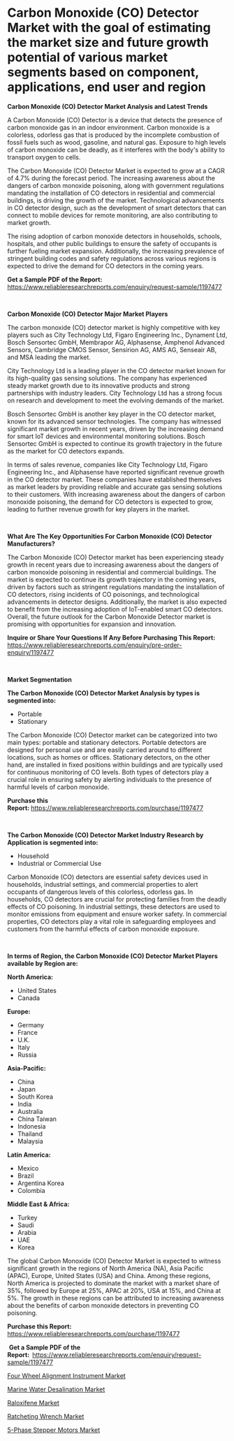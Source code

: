 <p><h1>Carbon Monoxide (CO) Detector Market with the goal of estimating the market size and future growth potential of various market segments based on component, applications, end user and region</h1></p><p><strong>Carbon Monoxide (CO) Detector Market Analysis and Latest Trends</strong></p>
<p><p>A Carbon Monoxide (CO) Detector is a device that detects the presence of carbon monoxide gas in an indoor environment. Carbon monoxide is a colorless, odorless gas that is produced by the incomplete combustion of fossil fuels such as wood, gasoline, and natural gas. Exposure to high levels of carbon monoxide can be deadly, as it interferes with the body's ability to transport oxygen to cells.</p><p>The Carbon Monoxide (CO) Detector Market is expected to grow at a CAGR of 4.7% during the forecast period. The increasing awareness about the dangers of carbon monoxide poisoning, along with government regulations mandating the installation of CO detectors in residential and commercial buildings, is driving the growth of the market. Technological advancements in CO detector design, such as the development of smart detectors that can connect to mobile devices for remote monitoring, are also contributing to market growth.</p><p>The rising adoption of carbon monoxide detectors in households, schools, hospitals, and other public buildings to ensure the safety of occupants is further fueling market expansion. Additionally, the increasing prevalence of stringent building codes and safety regulations across various regions is expected to drive the demand for CO detectors in the coming years.</p></p>
<p><strong>Get a Sample PDF of the Report:&nbsp;</strong> <a href="https://www.reliableresearchreports.com/enquiry/request-sample/1197477">https://www.reliableresearchreports.com/enquiry/request-sample/1197477</a></p>
<p>&nbsp;</p>
<p><strong>Carbon Monoxide (CO) Detector Major Market Players</strong></p>
<p><p>The carbon monoxide (CO) detector market is highly competitive with key players such as City Technology Ltd, Figaro Engineering Inc., Dynament Ltd, Bosch Sensortec GmbH, Membrapor AG, Alphasense, Amphenol Advanced Sensors, Cambridge CMOS Sensor, Sensirion AG, AMS AG, Senseair AB, and MSA leading the market.</p><p>City Technology Ltd is a leading player in the CO detector market known for its high-quality gas sensing solutions. The company has experienced steady market growth due to its innovative products and strong partnerships with industry leaders. City Technology Ltd has a strong focus on research and development to meet the evolving demands of the market.</p><p>Bosch Sensortec GmbH is another key player in the CO detector market, known for its advanced sensor technologies. The company has witnessed significant market growth in recent years, driven by the increasing demand for smart IoT devices and environmental monitoring solutions. Bosch Sensortec GmbH is expected to continue its growth trajectory in the future as the market for CO detectors expands.</p><p>In terms of sales revenue, companies like City Technology Ltd, Figaro Engineering Inc., and Alphasense have reported significant revenue growth in the CO detector market. These companies have established themselves as market leaders by providing reliable and accurate gas sensing solutions to their customers. With increasing awareness about the dangers of carbon monoxide poisoning, the demand for CO detectors is expected to grow, leading to further revenue growth for key players in the market.</p></p>
<p>&nbsp;</p>
<p><strong>What Are The Key Opportunities For Carbon Monoxide (CO) Detector Manufacturers?</strong></p>
<p><p>The Carbon Monoxide (CO) Detector market has been experiencing steady growth in recent years due to increasing awareness about the dangers of carbon monoxide poisoning in residential and commercial buildings. The market is expected to continue its growth trajectory in the coming years, driven by factors such as stringent regulations mandating the installation of CO detectors, rising incidents of CO poisonings, and technological advancements in detector designs. Additionally, the market is also expected to benefit from the increasing adoption of IoT-enabled smart CO detectors. Overall, the future outlook for the Carbon Monoxide Detector market is promising with opportunities for expansion and innovation.</p></p>
<p><strong>Inquire or Share Your Questions If Any Before Purchasing This Report:</strong> <a href="https://www.reliableresearchreports.com/enquiry/pre-order-enquiry/1197477">https://www.reliableresearchreports.com/enquiry/pre-order-enquiry/1197477</a></p>
<p>&nbsp;</p>
<p><strong>Market Segmentation</strong></p>
<p><strong>The Carbon Monoxide (CO) Detector Market Analysis by types is segmented into:</strong></p>
<p><ul><li>Portable</li><li>Stationary</li></ul></p>
<p><p>The Carbon Monoxide (CO) Detector market can be categorized into two main types: portable and stationary detectors. Portable detectors are designed for personal use and are easily carried around to different locations, such as homes or offices. Stationary detectors, on the other hand, are installed in fixed positions within buildings and are typically used for continuous monitoring of CO levels. Both types of detectors play a crucial role in ensuring safety by alerting individuals to the presence of harmful levels of carbon monoxide.</p></p>
<p><strong>Purchase this Report:&nbsp;</strong><a href="https://www.reliableresearchreports.com/purchase/1197477">https://www.reliableresearchreports.com/purchase/1197477</a></p>
<p>&nbsp;</p>
<p><strong>The Carbon Monoxide (CO) Detector Market Industry Research by Application is segmented into:</strong></p>
<p><ul><li>Household</li><li>Industrial or Commercial Use</li></ul></p>
<p><p>Carbon Monoxide (CO) detectors are essential safety devices used in households, industrial settings, and commercial properties to alert occupants of dangerous levels of this colorless, odorless gas. In households, CO detectors are crucial for protecting families from the deadly effects of CO poisoning. In industrial settings, these detectors are used to monitor emissions from equipment and ensure worker safety. In commercial properties, CO detectors play a vital role in safeguarding employees and customers from the harmful effects of carbon monoxide exposure.</p></p>
<p>&nbsp;</p>
<p><strong>In terms of Region, the Carbon Monoxide (CO) Detector Market Players available by Region are:</strong></p>
<p>
    <p> <strong> North America: </strong>
        <ul>
            <li>United States</li>
            <li>Canada</li>
        </ul>
        </p> 
    <p> <strong> Europe: </strong>
        <ul>
            <li>Germany</li>
            <li>France</li>
            <li>U.K.</li>
            <li>Italy</li>
            <li>Russia</li>
        </ul>
        </p> 
    <p> <strong> Asia-Pacific: </strong>
        <ul>
            <li>China</li>
            <li>Japan</li>
            <li>South Korea</li>
            <li>India</li>
            <li>Australia</li>
            <li>China Taiwan</li>
            <li>Indonesia</li>
            <li>Thailand</li>
            <li>Malaysia</li>
        </ul>
        </p> 
    <p> <strong> Latin America: </strong>
        <ul>
            <li>Mexico</li>
            <li>Brazil</li>
            <li>Argentina Korea</li>
            <li>Colombia</li>
        </ul>
        </p> 
    <p> <strong> Middle East & Africa: </strong>
        <ul>
            <li>Turkey</li>
            <li>Saudi</li>
            <li>Arabia</li>
            <li>UAE</li>
            <li>Korea</li>
        </ul>
    </p>
    </p>
<p><p>The global Carbon Monoxide (CO) Detector Market is expected to witness significant growth in the regions of North America (NA), Asia Pacific (APAC), Europe, United States (USA) and China. Among these regions, North America is projected to dominate the market with a market share of 35%, followed by Europe at 25%, APAC at 20%, USA at 15%, and China at 5%. The growth in these regions can be attributed to increasing awareness about the benefits of carbon monoxide detectors in preventing CO poisoning.</p></p>
<p><strong>Purchase this Report: </strong><a href="https://www.reliableresearchreports.com/purchase/1197477">https://www.reliableresearchreports.com/purchase/1197477</a></p>
<p>&nbsp;<strong>Get a Sample PDF of the Report:&nbsp;&nbsp;</strong><a href="https://www.reliableresearchreports.com/enquiry/request-sample/1197477">https://www.reliableresearchreports.com/enquiry/request-sample/1197477</a></p>
<p><strong></strong></p>
<p><p><a href="https://issuu.com/reportprime-2/docs/four-wheel-alignment-instrument-market-size-2030.p">Four Wheel Alignment Instrument Market</a></p><p><a href="https://issuu.com/reportprime-2/docs/marine-water-desalination-market-size-2030.pptx">Marine Water Desalination Market</a></p><p><a href="https://medium.com/@marieramos20/raloxifene-market-comprehensive-assessment-by-type-application-and-geography-df09426f1dc7">Raloxifene Market</a></p><p><a href="https://github.com/rahu1506/Market-Research-Report-List-3/blob/main/ratcheting-wrench-market.md">Ratcheting Wrench Market</a></p><p><a href="https://github.com/FassouRP/Market-Research-Report-List-3/blob/main/5-phase-stepper-motors-market.md">5-Phase Stepper Motors Market</a></p></p>